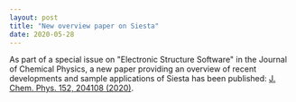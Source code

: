 ```yaml
---
layout: post
title: "New overview paper on Siesta"
date: 2020-05-28
---
```


As part of a special issue on "Electronic Structure Software" in the Journal of Chemical Physics, a new
paper providing an overview of recent developments and sample applications of Siesta has been published:
<a href="https://doi.org/10.1063/5.0005077">J. Chem. Phys. 152,
    204108 (2020)</a>.
